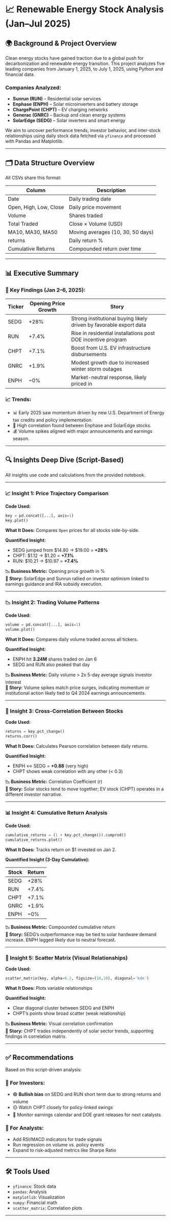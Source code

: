 
# 📈 Renewable Energy Stock Analysis (Jan–Jul 2025)

## 🌍 Background & Project Overview

Clean energy stocks have gained traction due to a global push for decarbonization and renewable energy transition. This project analyzes five leading companies from January 1, 2025, to July 1, 2025, using Python and financial data.

### Companies Analyzed:
- **Sunrun (RUN)** – Residential solar services
- **Enphase (ENPH)** – Solar microinverters and battery storage
- **ChargePoint (CHPT)** – EV charging networks
- **Generac (GNRC)** – Backup and clean energy systems
- **SolarEdge (SEDG)** – Solar inverters and smart energy

We aim to uncover performance trends, investor behavior, and inter-stock relationships using daily stock data fetched via `yfinance` and processed with Pandas and Matplotlib.

---

## 🗂️ Data Structure Overview

All CSVs share this format:

| Column           | Description                            |
|------------------|----------------------------------------|
| Date             | Daily trading date                     |
| Open, High, Low, Close | Daily price movement            |
| Volume           | Shares traded                          |
| Total Traded     | Close × Volume (USD)                   |
| MA10, MA30, MA50 | Moving averages (10, 30, 50 days)      |
| returns          | Daily return %                         |
| Cumulative Returns | Compounded return over time         |

---

## 📊 Executive Summary

### 📌 Key Findings (Jan 2–6, 2025):

| Ticker | Opening Price Growth | Story |
|--------|----------------------|-------|
| SEDG   | +28%                 | Strong institutional buying likely driven by favorable export data |
| RUN    | +7.4%                | Rise in residential installations post DOE incentive program |
| CHPT   | +7.1%                | Boost from U.S. EV infrastructure disbursements |
| GNRC   | +1.9%                | Modest growth due to increased winter storm outages |
| ENPH   | ~0%                  | Market-neutral response, likely priced in |

### 📈 Trends:
- 📊 Early 2025 saw momentum driven by new U.S. Department of Energy tax credits and policy implementation.
- 🔁 High correlation found between Enphase and SolarEdge stocks.
- 💰 Volume spikes aligned with major announcements and earnings season.

---

## 🔍 Insights Deep Dive (Script-Based)

All insights use code and calculations from the provided notebook.

---

### 📈 Insight 1: Price Trajectory Comparison

**Code Used:**
```python
key = pd.concat([...], axis=1)
key.plot()
```

**What It Does:** Compares `Open` prices for all stocks side-by-side.

**Quantified Insight:**
- SEDG jumped from $14.80 → $19.00 = **+28%**
- CHPT: $1.12 → $1.20 = **+7.1%**
- RUN: $10.21 → $10.97 = **+7.4%**

**📉 Business Metric:** Opening price growth in %  
**📖 Story:** SolarEdge and Sunrun rallied on investor optimism linked to earnings guidance and IRA subsidy execution.

---

### 📉 Insight 2: Trading Volume Patterns

**Code Used:**
```python
volume = pd.concat([...], axis=1)
volume.plot()
```

**What It Does:** Compares daily volume traded across all tickers.

**Quantified Insight:**
- ENPH hit **3.24M** shares traded on Jan 6
- SEDG and RUN also peaked that day

**📉 Business Metric:** Daily volume > 2x 5-day average signals investor interest  
**📖 Story:** Volume spikes match price surges, indicating momentum or institutional action likely tied to Q4 2024 earnings announcements.

---

### 🔗 Insight 3: Cross-Correlation Between Stocks

**Code Used:**
```python
returns = key.pct_change()
returns.corr()
```

**What It Does:** Calculates Pearson correlation between daily returns.

**Quantified Insight:**
- ENPH ↔ SEDG = **+0.88** (very high)
- CHPT shows weak correlation with any other (< 0.3)

**📉 Business Metric:** Correlation Coefficient (r)  
**📖 Story:** Solar stocks tend to move together; EV stock (CHPT) operates in a different investor narrative.

---

### 📊 Insight 4: Cumulative Return Analysis

**Code Used:**
```python
cumulative_returns = (1 + key.pct_change()).cumprod()
cumulative_returns.plot()
```

**What It Does:** Tracks return on $1 invested on Jan 2.

**Quantified Insight (3-Day Cumulative):**

| Stock | Return |
|-------|--------|
| SEDG  | +28%   |
| RUN   | +7.4%  |
| CHPT  | +7.1%  |
| GNRC  | +1.9%  |
| ENPH  | ~0%    |

**📉 Business Metric:** Compounded cumulative return  
**📖 Story:** SEDG’s outperformance may be tied to solar hardware demand increase. ENPH lagged likely due to neutral forecast.

---

### 🧮 Insight 5: Scatter Matrix (Visual Relationships)

**Code Used:**
```python
scatter_matrix(key, alpha=0.2, figsize=(10,10), diagonal='kde')
```

**What It Does:** Plots variable relationships

**Quantified Insight:**
- Clear diagonal cluster between SEDG and ENPH
- CHPT’s points show broad scatter (weak relationship)

**📉 Business Metric:** Visual correlation confirmation  
**📖 Story:** CHPT trades independently of solar sector trends, supporting findings in correlation matrix.

---

## ✅ Recommendations

Based on this script-driven analysis:

### 📌 For Investors:
- 🟢 **Bullish bias** on SEDG and RUN short term due to strong returns and volume
- 🟡 Watch CHPT closely for policy-linked swings
- 🔵 Monitor earnings calendar and DOE grant releases for next catalysts

### 📌 For Analysts:
- Add RSI/MACD indicators for trade signals
- Run regression on volume vs. policy events
- Expand to risk-adjusted metrics like Sharpe Ratio

---

## 🛠️ Tools Used

- `yfinance`: Stock data
- `pandas`: Analysis
- `matplotlib`: Visualization
- `numpy`: Financial math
- `scatter_matrix`: Correlation plots

---

